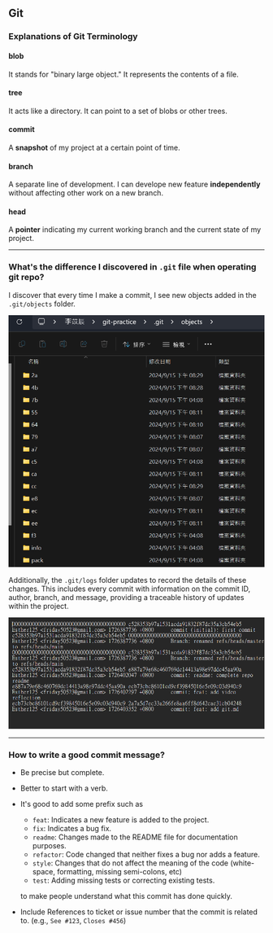 ## Git 
### Explanations of Git Terminology
#### blob
It stands for "binary large object." It represents the contents of a file.

#### tree
It acts like a directory. It can point to a set of blobs or other trees.

#### commit
A **snapshot** of my project at a certain point of time.

#### branch
A separate line of development. I can develope new feature **independently** without affecting other work on a new branch.

#### head 
A **pointer** indicating my current working branch and the current state of my project.

---

### What's the difference I discovered in `.git` file when operating git repo?
I discover that every time I make a commit, I see new objects added in the `.git/objects` folder. 

![object](/images/objects_image.png)

Additionally, the `.git/logs` folder updates to record the details of these changes. This includes every commit with information on the commit ID, author, branch, and message, providing a traceable history of updates within the project.

![log](/images/log_image.png)


---
### How to write a good commit message?
+ Be precise but complete.
+ Better to start with a verb.
+ It's good to add some prefix such as
    + `feat`: Indicates a new feature is added to the project.
    + `fix`: Indicates a bug fix.
    + `readme`: Changes made to the README file for documentation purposes.
    + `refactor`: Code changed that neither fixes a bug nor adds a feature.
    + `style`: Changes that do not affect the meaning of the code (white-space, formatting, missing semi-colons, etc)
    + `test`: Adding missing tests or correcting existing tests.

    to make people understand what this commit has done quickly.
    
+ Include References to ticket or issue number that the commit is related to. (e.g., `See #123`, `Closes #456`) 
